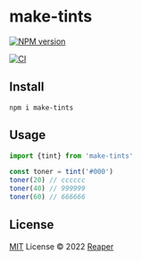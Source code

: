 # make-tints

[![NPM version](https://img.shields.io/npm/v/make-tints?color=a1b858&label=)](https://www.npmjs.com/package/make-tints)

[![CI](https://github.com/barelyhuman/make-tints/actions/workflows/ci.yml/badge.svg)](https://github.com/barelyhuman/make-tints/actions/workflows/ci.yml)

## Install

```
npm i make-tints
```

## Usage

```js
import {tint} from 'make-tints'

const toner = tint('#000')
toner(20) // cccccc
toner(40) // 999999
toner(60) // 666666
```

## License

[MIT](./LICENSE) License © 2022 [Reaper](https://github.com/barelyhuman)
